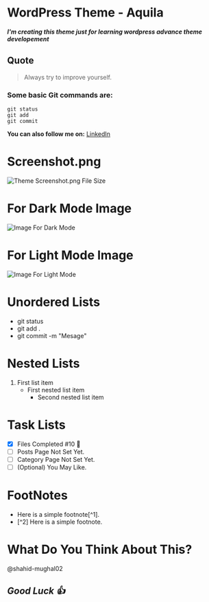 # WordPress Theme - Aquila

***I'm creating this theme just for learning wordpress advance theme developement***

## Quote
> Always try to improve yourself.

### Some basic Git commands are:
```
git status
git add
git commit
```

**You can also follow me on:** [LinkedIn](https://www.linkedin.com/in/shahid-mughal-a20678208)

# Screenshot.png
![Theme Screenshot.png File Size](https://via.placeholder.com/1200x900.png)

# For Dark Mode Image
![Image For Dark Mode](https://via.placeholder.com/800x500.png#gh-dark-mode-only)

# For Light Mode Image
![Image For Light Mode](https://via.placeholder.com/500x300.png#gh-light-mode-only)

# Unordered Lists
- git status
- git add .
- git commit -m "Mesage"

# Nested Lists
1. First list item
   - First nested list item
     - Second nested list item

# Task Lists
- [x] Files Completed #10 :tada:
- [ ] Posts Page Not Set Yet.
- [ ] Category Page Not Set Yet.
- [ ] \(Optional) You May Like.

# FootNotes
- Here is a simple footnote[^1].
- [^2] Here is a simple footnote.

# What Do You Think About This?
@shahid-mughal02

## ***Good Luck :+1:*** 